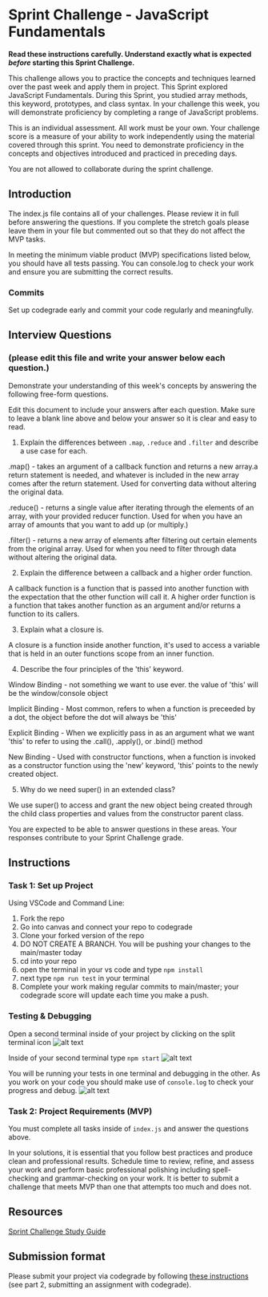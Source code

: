 # Sprint Challenge - JavaScript Fundamentals

**Read these instructions carefully. Understand exactly what is expected _before_ starting this Sprint Challenge.**

This challenge allows you to practice the concepts and techniques learned over the past week and apply them in project. This Sprint explored JavaScript Fundamentals. During this Sprint, you studied array methods, this keyword, prototypes, and class syntax. In your challenge this week, you will demonstrate proficiency by completing a range of JavaScript problems.

This is an individual assessment. All work must be your own. Your challenge score is a measure of your ability to work independently using the material covered through this sprint. You need to demonstrate proficiency in the concepts and objectives introduced and practiced in preceding days.

You are not allowed to collaborate during the sprint challenge. 

## Introduction

The index.js file contains all of your challenges. Please review it in full before answering the questions. If you complete the stretch goals please leave them in your file but commented out so that they do not affect the MVP tasks. 

In meeting the minimum viable product (MVP) specifications listed below, you should have all tests passing. You can console.log to check your work and ensure you are submitting the correct results. 

### Commits

Set up codegrade early and commit your code regularly and meaningfully. 

## Interview Questions
### (please edit this file and write your answer below each question.)
Demonstrate your understanding of this week's concepts by answering the following free-form questions.

Edit this document to include your answers after each question. Make sure to leave a blank line above and below your answer so it is clear and easy to read.

1. Explain the differences between `.map`, `.reduce` and `.filter` and describe a use case for each. 

 .map() - takes an argument of a callback function and returns a new array.a return statement is needed, and whatever is included in the new array comes after the return statement. Used for converting data without altering the original data.

.reduce() - returns a single value after iterating through the elements of an array, with your provided reducer function. Used for when you have an array of amounts that you want to add up (or multiply.)

.filter() - returns a new array of elements after filtering out certain elements from the original array. Used for when you need to filter through data without altering the original data.

2. Explain the difference between a callback and a higher order function.

 A callback function is a function that is passed into another function with the expectation that the other function will call it. A higher order function is a function that takes another function as an argument and/or returns a function to its callers.

3. Explain what a closure is.

 A closure is a function inside another function, it's used to access a variable that is held in an outer functions scope from an inner function.

4. Describe the four principles of the 'this' keyword.

Window Binding - not something we want to use ever. the value of 'this' will be the window/console object

Implicit Binding - Most common, refers to when a function is preceeded by a dot, the object before the dot will always be 'this'

Explicit Binding - When we explicitly pass in as an argument what we want 'this' to refer to using the .call(), .apply(), or .bind() method 

New Binding - Used with constructor functions, when a function is invoked as a constructor function using the 'new' keyword, 'this' points to the newly created object.

5. Why do we need super() in an extended class?

We use super() to access and grant the new object being created through the child class properties and values from the constructor parent class.

You are expected to be able to answer questions in these areas. Your responses contribute to your Sprint Challenge grade. 

## Instructions

### Task 1: Set up Project

Using VSCode and Command Line:


1. Fork the repo
2. Go into canvas and connect your repo to codegrade
3. Clone your forked version of the repo
4. DO NOT CREATE A BRANCH. You will be pushing your changes to the main/master today
5. cd into your repo
6. open the terminal in your vs code and type `npm install`
7. next type `npm run test` in your terminal
8. Complete your work making regular commits to main/master; your codegrade score will update each time you make a push.


### Testing & Debugging

Open a second terminal inside of your project by clicking on the split terminal icon
![alt text](assets/split_terminal.png "Split Terminal")

Inside of your second terminal type `npm start` 
![alt text](assets/npm_start.png "type npm start")

You will be running your tests in one terminal and debugging in the other. As you work on your code you should make use of `console.log` to check your progress and debug.
![alt text](assets/tests_debug_terminal_final.png "your terminal should look like this")

### Task 2: Project Requirements (MVP)

You must complete all tasks inside of `index.js` and answer the questions above.

In your solutions, it is essential that you follow best practices and produce clean and professional results. Schedule time to review, refine, and assess your work and perform basic professional polishing including spell-checking and grammar-checking on your work. It is better to submit a challenge that meets MVP than one that attempts too much and does not.

## Resources
 
 [Sprint Challenge Study Guide](https://www.notion.so/bloomtech/Unit-1-Sprint-3-Study-Guide-033a9a00659a4ef98c12eb97e49a6110)

## Submission format

Please submit your project via codegrade by following [these instructions](https://bloomtech.notion.site/bloomtech/BloomTech-Git-Flow-Step-by-step-269f68ae3bf64eb689a8328715a179f9) (see part 2, submitting an assignment with codegrade).
